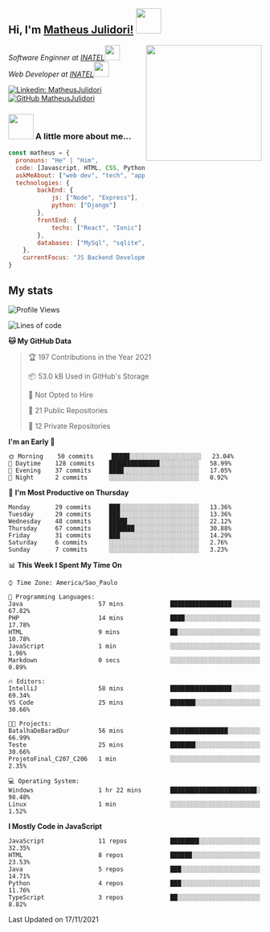 <h2> Hi, I'm <a href="https://matheusjulidori.github.io" target="_blank">Matheus Julidori!</a> <img src="https://media.giphy.com/media/12oufCB0MyZ1Go/giphy.gif" width="50"></h2>
<img align='right' src="https://media.giphy.com/media/M9gbBd9nbDrOTu1Mqx/giphy.gif" width="230">
<p><em>Software Enginner at <a href="http://www.inatel.br" target="_blank">INATEL</a><img src="https://media.giphy.com/media/fYSnHlufseco8Fh93Z/giphy.gif" width="30"></br>
  Web Developer at <a href="http://www.inatel.br" target="_blank">INATEL</a><img src="https://media.giphy.com/media/WUlplcMpOCEmTGBtBW/giphy.gif" width="30"> 
</em></p>

[![Linkedin: MatheusJulidori](https://img.shields.io/badge/-MatheusJulidori-blue?style=flat-square&logo=Linkedin&logoColor=white&link=https://www.linkedin.com/in/MatheusJulidori/)](https://www.linkedin.com/in/MatheusJulidori/)
[![GitHub MatheusJulidori](https://img.shields.io/github/followers/matheusjulidori?label=follow&style=social)](https://github.com/MatheusJulidori)


### <img src="https://media.giphy.com/media/VgCDAzcKvsR6OM0uWg/giphy.gif" width="50"> A little more about me...  

```javascript
const matheus = {
  pronouns: "He" | "Him",
  code: [Javascript, HTML, CSS, Python, Java, C++, C],
  askMeAbout: ["web dev", "tech", "app dev", "games"],
  technologies: {
        backEnd: {
            js: ["Node", "Express"],
            python: ["Django"]
        },
        frontEnd: {
            techs: ["React", "Ionic"]
        },
        databases: ["MySql", "sqlite","PostgreSQL"],
    },
    currentFocus: "JS Backend Development",
}
```
<h2>My stats</h2>

<!--START_SECTION:waka-->
![Profile Views](http://img.shields.io/badge/Profile%20Views-5-blue)

![Lines of code](https://img.shields.io/badge/From%20Hello%20World%20I%27ve%20Written-502200%20lines%20of%20code-blue)

**🐱 My GitHub Data** 

> 🏆 197 Contributions in the Year 2021
 > 
> 📦 53.0 kB Used in GitHub's Storage 
 > 
> 🚫 Not Opted to Hire
 > 
> 📜 21 Public Repositories 
 > 
> 🔑 12 Private Repositories  
 > 
**I'm an Early 🐤** 

```text
🌞 Morning    50 commits     █████░░░░░░░░░░░░░░░░░░░░   23.04% 
🌆 Daytime    128 commits    ██████████████░░░░░░░░░░░   58.99% 
🌃 Evening    37 commits     ████░░░░░░░░░░░░░░░░░░░░░   17.05% 
🌙 Night      2 commits      ░░░░░░░░░░░░░░░░░░░░░░░░░   0.92%

```
📅 **I'm Most Productive on Thursday** 

```text
Monday       29 commits     ███░░░░░░░░░░░░░░░░░░░░░░   13.36% 
Tuesday      29 commits     ███░░░░░░░░░░░░░░░░░░░░░░   13.36% 
Wednesday    48 commits     █████░░░░░░░░░░░░░░░░░░░░   22.12% 
Thursday     67 commits     ███████░░░░░░░░░░░░░░░░░░   30.88% 
Friday       31 commits     ███░░░░░░░░░░░░░░░░░░░░░░   14.29% 
Saturday     6 commits      ░░░░░░░░░░░░░░░░░░░░░░░░░   2.76% 
Sunday       7 commits      ░░░░░░░░░░░░░░░░░░░░░░░░░   3.23%

```


📊 **This Week I Spent My Time On** 

```text
⌚︎ Time Zone: America/Sao_Paulo

💬 Programming Languages: 
Java                     57 mins             █████████████████░░░░░░░░   67.82% 
PHP                      14 mins             ████░░░░░░░░░░░░░░░░░░░░░   17.78% 
HTML                     9 mins              ██░░░░░░░░░░░░░░░░░░░░░░░   10.78% 
JavaScript               1 min               ░░░░░░░░░░░░░░░░░░░░░░░░░   1.96% 
Markdown                 0 secs              ░░░░░░░░░░░░░░░░░░░░░░░░░   0.89%

🔥 Editors: 
IntelliJ                 58 mins             █████████████████░░░░░░░░   69.34% 
VS Code                  25 mins             ███████░░░░░░░░░░░░░░░░░░   30.66%

🐱‍💻 Projects: 
BatalhaDeBaradDur        56 mins             ████████████████░░░░░░░░░   66.99% 
Teste                    25 mins             ███████░░░░░░░░░░░░░░░░░░   30.66% 
ProjetoFinal_C207_C206   1 min               ░░░░░░░░░░░░░░░░░░░░░░░░░   2.35%

💻 Operating System: 
Windows                  1 hr 22 mins        ████████████████████████░   98.48% 
Linux                    1 min               ░░░░░░░░░░░░░░░░░░░░░░░░░   1.52%

```

**I Mostly Code in JavaScript** 

```text
JavaScript               11 repos            ████████░░░░░░░░░░░░░░░░░   32.35% 
HTML                     8 repos             ██████░░░░░░░░░░░░░░░░░░░   23.53% 
Java                     5 repos             ███░░░░░░░░░░░░░░░░░░░░░░   14.71% 
Python                   4 repos             ███░░░░░░░░░░░░░░░░░░░░░░   11.76% 
TypeScript               3 repos             ██░░░░░░░░░░░░░░░░░░░░░░░   8.82%

```



 Last Updated on 17/11/2021
<!--END_SECTION:waka-->
